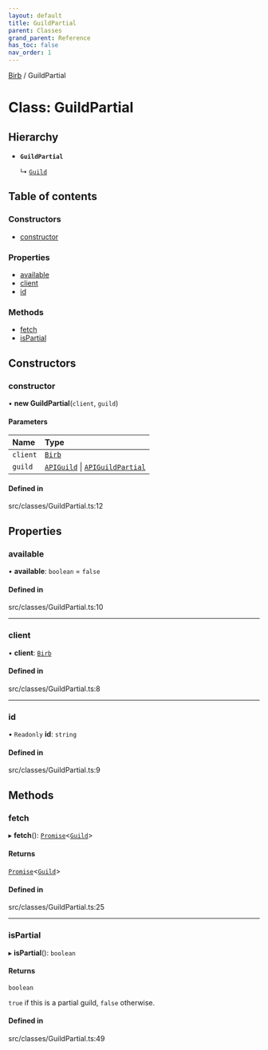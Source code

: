 ```yaml
---
layout: default
title: GuildPartial
parent: Classes
grand_parent: Reference
has_toc: false
nav_order: 1
---
```


[Birb](/) / GuildPartial

# Class: GuildPartial

## Hierarchy

- **`GuildPartial`**

  ↳ [`Guild`](Guild.md)

## Table of contents

### Constructors

- [constructor](GuildPartial.md#constructor)

### Properties

- [available](GuildPartial.md#available)
- [client](GuildPartial.md#client)
- [id](GuildPartial.md#id)

### Methods

- [fetch](GuildPartial.md#fetch)
- [isPartial](GuildPartial.md#ispartial)

## Constructors

### constructor

• **new GuildPartial**(`client`, `guild`)

#### Parameters

| Name | Type |
| :------ | :------ |
| `client` | [`Birb`](Birb.md) |
| `guild` | [`APIGuild`](modules.md#apiguild) \| [`APIGuildPartial`](modules.md#apiguildpartial) |

#### Defined in

src/classes/GuildPartial.ts:12

## Properties

### available

• **available**: `boolean` = `false`

#### Defined in

src/classes/GuildPartial.ts:10

___

### client

• **client**: [`Birb`](Birb.md)

#### Defined in

src/classes/GuildPartial.ts:8

___

### id

• `Readonly` **id**: `string`

#### Defined in

src/classes/GuildPartial.ts:9

## Methods

### fetch

▸ **fetch**(): [`Promise`]( https://developer.mozilla.org/en-US/docs/Web/JavaScript/Reference/Global_Objects/Promise )<[`Guild`](Guild.md)\>

#### Returns

[`Promise`]( https://developer.mozilla.org/en-US/docs/Web/JavaScript/Reference/Global_Objects/Promise )<[`Guild`](Guild.md)\>

#### Defined in

src/classes/GuildPartial.ts:25

___

### isPartial

▸ **isPartial**(): `boolean`

#### Returns

`boolean`

`true` if this is a partial guild, `false` otherwise.

#### Defined in

src/classes/GuildPartial.ts:49
